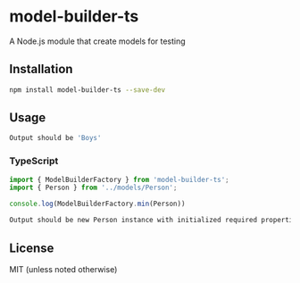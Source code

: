 # model-builder-ts
A Node.js module that create models for testing
## Installation 
```sh
npm install model-builder-ts --save-dev
```
## Usage
```sh
Output should be 'Boys'
```
### TypeScript
```typescript
import { ModelBuilderFactory } from 'model-builder-ts';
import { Person } from '../models/Person';

console.log(ModelBuilderFactory.min(Person))
```
```sh
Output should be new Person instance with initialized required properties
```

## License
MIT (unless noted otherwise)